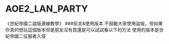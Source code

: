 # AOE2_LAN_PARTY
《世紀帝國二盜版連線教學》
###前言&使用版本
不鼓勵大家使用盜版，但如果你真的想玩這個版本但是朋友沒有買還是可以試試看以下的方法
使用的版本是世紀帝國二征服者入侵

